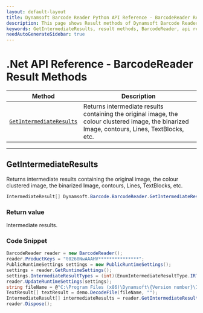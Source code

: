 ```yaml
---
layout: default-layout
title: Dynamsoft Barcode Reader Python API Reference - BarcodeReader Result Methods
description: This page shows Result methods of Dynamsoft Barcode Reader for Python SDK.
keywords: GetIntermediateResults, result methods, BarcodeReader, api reference, python
needAutoGenerateSidebar: true
---
```



# .Net API Reference - BarcodeReader Result Methods

  | Method               | Description |
  |----------------------|-------------|
  | [`GetIntermediateResults`](#getintermediateresults) | Returns intermediate results containing the original image, the colour clustered image, the binarized Image, contours, Lines, TextBlocks, etc.  |

  ---

## GetIntermediateResults

Returns intermediate results containing the original image, the colour clustered image, the binarized Image, contours, Lines, TextBlocks, etc.

```C#
IntermediateResult[] Dynamsoft.Barcode.BarcodeReader.GetIntermediateResults() 
```   

### Return value

Intermediate results. 

### Code Snippet

```C#
BarcodeReader reader = new BarcodeReader();
reader.ProductKeys = "t0260NwAAAHV***************";
PublicRuntimeSettings settings = new PublicRuntimeSettings();
settings = reader.GetRuntimeSettings();
settings.IntermediateResultTypes = (int)(EnumIntermediateResultType.IRT_ORIGINAL_IMAGE | EnumIntermediateResultType.IRT_COLOUR_CLUSTERED_IMAGE | EnumIntermediateResultType.IRT_COLOUR_CONVERTED_GRAYSCALE_IMAGE);
reader.UpdateRuntimeSettings(settings);
string fileName = @"C:\Program Files (x86)\Dynamsoft\{Version number}\Images\AllSupportedBarcodeTypes.tif";
TextResult[] textResult = demo.DecodeFile(fileName, "");
IntermediateResult[] intermediateResults = reader.GetIntermediateResults();
reader.Dispose();
```

